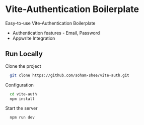 
# Vite-Authentication Boilerplate

Easy-to-use Vite-Authentication Boilerplate
- Authentication features - Email, Password
- Appwrite Integration

  
## Run Locally

Clone the project

```bash
  git clone https://github.com/soham-shee/vite-auth.git
```

Configuration

```bash
  cd vite-auth
  npm install
```

Start the server

```bash
  npm run dev
```

